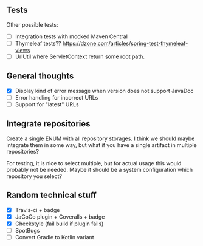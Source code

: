 ## Tests
Other possible tests:
- [ ] Integration tests with mocked Maven Central
- [ ] Thymeleaf tests?? https://dzone.com/articles/spring-test-thymeleaf-views
- [ ] UrlUtil where ServletContext return some root path.

## General thoughts
- [x] Display kind of error message when version does not support JavaDoc
- [ ] Error handling for incorrect URLs
- [ ] Support for "latest" URLs

## Integrate repositories
Create a single ENUM with all repository storages. I think we should maybe integrate them in some way, but what
if you have a single artifact in multiple repositories?

For testing, it is nice to select multiple, but for actual usage this would probably not be needed. Maybe it should
be a system configuration which repository you select?

## Random technical stuff
- [x] Travis-ci + badge
- [x] JaCoCo plugin + Coveralls + badge
- [x] Checkstyle (fail build if plugin fails)
- [ ] SpotBugs
- [ ] Convert Gradle to Kotlin variant
